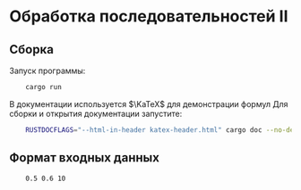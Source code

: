 # Обработка последовательностей II


## Сборка

Запуск программы: 
```bash
    cargo run 
```

В документации используется $\KaTeX$ для демонстрации формул
Для сборки и открытия документации запустите:
```bash
    RUSTDOCFLAGS="--html-in-header katex-header.html" cargo doc --no-deps --open
```

## Формат входных данных 

```text
    0.5 0.6 10
```


